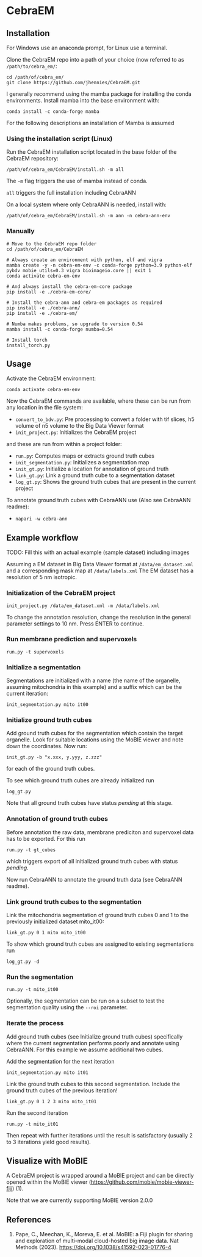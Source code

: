 # CebraEM

## Installation

For Windows use an anaconda prompt, for Linux use a terminal.

Clone the CebraEM repo into a path of your choice (now referred to as ```/path/to/cebra_em/```:

```
cd /path/of/cebra_em/
git clone https://github.com/jhennies/CebraEM.git
```

I generally recommend using the mamba package for installing the conda environments. Install mamba into the base 
environment with:

```
conda install -c conda-forge mamba
```

For the following descriptions an installation of Mamba is assumed

### Using the installation script (Linux)

Run the CebraEM installation script located in the base folder of the CebraEM repository:

```
/path/of/cebra_em/CebraEM/install.sh -m all
```

The ```-m``` flag triggers the use of mamba instead of conda.

```all``` triggers the full installation including CebraANN

On a local system where only CebraANN is needed, install with:

```
/path/of/cebra_em/CebraEM/install.sh -m ann -n cebra-ann-env
```

### Manually 

```
# Move to the CebraEM repo folder
cd /path/of/cebra_em/CebraEM

# Always create an environment with python, elf and vigra
mamba create -y -n cebra-em-env -c conda-forge python=3.9 python-elf pybdv mobie_utils=0.3 vigra bioimageio.core || exit 1
conda activate cebra-em-env

# And always install the cebra-em-core package
pip install -e ./cebra-em-core/

# Install the cebra-ann and cebra-em packages as required
pip install -e ./cebra-ann/
pip install -e ./cebra-em/

# Numba makes problems, so upgrade to version 0.54
mamba install -c conda-forge numba=0.54

# Install torch
install_torch.py
```

## Usage

Activate the CebraEM environment:

```
conda activate cebra-em-env
```

Now the CebraEM commands are available, where these can be run from any location in the file system:

 - ```convert_to_bdv.py```: Pre processing to convert a folder with tif slices, h5 volume of n5 volume to the 
    Big Data Viewer format
 - ```init_project.py```: Initializes the CebraEM project

and these are run from within a project folder:

 - ```run.py```: Computes maps or extracts ground truth cubes
 - ```init_segmentation.py```: Initializes a segmentation map
 - ```init_gt.py```: Initialize a location for annotation of ground truth
 - ```link_gt.py```: Link a ground truth cube to a segmentation dataset
 - ```log_gt.py```: Shows the ground truth cubes that are present in the current project

To annotate ground truth cubes with CebraANN use (Also see CebraANN readme):

 - ```napari -w cebra-ann```

## Example workflow

TODO: Fill this with an actual example (sample dataset) including images

Assuming a EM dataset in Big Data Viewer format at ```/data/em_dataset.xml``` 
and a corresponding mask map at ```/data/labels.xml```
The EM dataset has a resolution of 5 nm isotropic.

### Initialization of the CebraEM project

```
init_project.py /data/em_dataset.xml -m /data/labels.xml
```
To change the annotation resolution, change the resolution in the general parameter settings to 10 nm. 
Press ENTER to continue.

### Run membrane prediction and supervoxels

```
run.py -t supervoxels
```

### Initialize a segmentation

Segmentations are initialized with a name (the name of the organelle, assuming mitochondria in this example) and a suffix which can be the current iteration:

```
init_segmentation.py mito it00
```

### Initialize ground truth cubes
Add ground truth cubes for the segmentation which contain the target organelle.
Look for suitable locations using the MoBIE viewer and note down the coordinates. Now run:

```
init_gt.py -b "x.xxx, y.yyy, z.zzz"
```

for each of the ground truth cubes. 

To see which ground truth cubes are already initialized run

```
log_gt.py
```

Note that all ground truth cubes have status _pending_ at this stage.

### Annotation of ground truth cubes

Before annotation the raw data, membrane prediciton and supervoxel data has to be exported. For this run

```
run.py -t gt_cubes
```

which triggers export of all initialized ground truth cubes with status _pending_.

Now run CebraANN to annotate the ground truth data (see CebraANN readme).

### Link ground truth cubes to the segmentation

Link the mitochondria segmentation of ground truth cubes 0 and 1 to the previously initialized dataset mito_it00:

```
link_gt.py 0 1 mito mito_it00
```

To show which ground truth cubes are assigned to existing segmentations run 

```
log_gt.py -d 
```

### Run the segmentation

```
run.py -t mito_it00
```

Optionally, the segmentation can be run on a subset to test the segmentation quality using the ```--roi``` parameter.

### Iterate the process

Add ground truth cubes (see Initialize ground truth cubes) specifically where the current segmentation performs poorly
and annotate using CebraANN. For this example we assume additional two cubes.

Add the segmentation for the next iteration

```
init_segmentation.py mito it01
```

Link the ground truth cubes to this second segmentation. Include the ground truth cubes of the previous iteration!

```
link_gt.py 0 1 2 3 mito mito_it01
```

Run the second iteration

```
run.py -t mito_it01
```

Then repeat with further iterations until the result is satisfactory (usually 2 to 3 iterations yield good results).

## Visualize with MoBIE

A CebraEM project is wrapped around a MoBIE project and can be directly opened within the MoBIE viewer (https://github.com/mobie/mobie-viewer-fiji) (1). 

Note that we are currently supporting MoBIE version 2.0.0


## References

 1. Pape, C., Meechan, K., Moreva, E. et al. MoBIE: a Fiji plugin for sharing and exploration of multi-modal cloud-hosted big image data. Nat Methods (2023). https://doi.org/10.1038/s41592-023-01776-4
